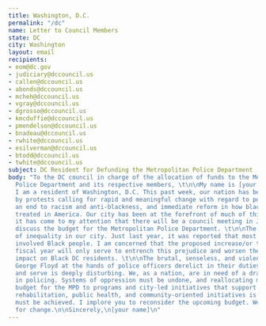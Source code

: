 ```yaml
---
title: Washington, D.C.
permalink: "/dc"
name: Letter to Council Members
state: DC
city: Washington
layout: email
recipients:
- eom@dc.gov
- judiciary@dccouncil.us
- callen@dccouncil.us
- abonds@dccouncil.us
- mcheh@dccouncil.us
- vgray@dccouncil.us
- dgrosso@dccouncil.us
- kmcduffie@dccouncil.us
- pmendelson@dccouncil.us
- bnadeau@dccouncil.us
- rwhite@dccouncil.us
- esilverman@dccouncil.us
- btodd@dccouncil.us
- twhite@dccouncil.us
subject: DC Resident for Defunding the Metropolitan Police Department
body: "To the DC council in charge of the allocation of funds to the Metropolitan
  Police Department and its respective members, \t\n\nMy name is [your name], and
  I am a resident of Washington, D.C. This past week, our nation has been gripped
  by protests calling for rapid and meaningful change with regard to police behavior,
  an end to racism and anti-blackness, and immediate reform in how black people are
  treated in America. Our city has been at the forefront of much of this action. Accordingly,
  it has come to my attention that there will be a council meeting in June that will
  discuss the budget for the Metropolitan Police Department. \t\n\nThe MPD is a pillar
  of inequality in our city. Just last year, it was reported that most police stops
  involved Black people. I am concerned that the proposed increase/or the upcoming
  fiscal year will only serve to entrench this prejudice and worsen the disproportionate
  impact on Black DC residents. \t\n\nThe brutal, senseless, and violent murder of
  George Floyd at the hands of police officers derelict in their duties to protect
  and serve is deeply disturbing. We, as a nation, are in need of a drastic overhaul
  in policing. Systems of oppression must be undone, and reallocating much of the
  budget for the MPD to programs and city-led initiatives that support education,
  rehabilitation, public health, and community-oriented initiatives is a goal that
  must be achieved. I implore you to reconsider the upcoming budget. We are overdue
  for change.\n\nSincerely,\n[your name]\n"
---
```


